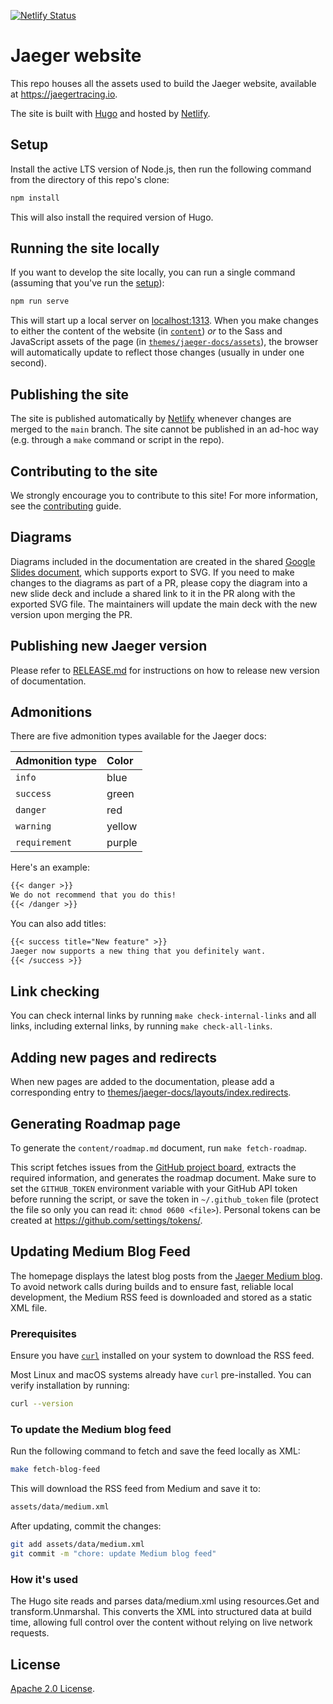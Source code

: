 [![Netlify Status][netifly-img]][netifly]

# Jaeger website

This repo houses all the assets used to build the Jaeger website, available at <https://jaegertracing.io>.

The site is built with [Hugo](https://gohugo.io/) and hosted by [Netlify](https://www.netlify.com/).

## Setup

Install the active LTS version of Node.js, then run the following command from
the directory of this repo's clone:

```bash
npm install
```

This will also install the required version of Hugo.

## Running the site locally

If you want to develop the site locally, you can run a single command (assuming that you've run the [setup](#setup)):

```bash
npm run serve
```

This will start up a local server on [localhost:1313](http://localhost:1313). When you make changes to either the content of the website (in [`content`](content)) *or* to the Sass and JavaScript assets of the page (in [`themes/jaeger-docs/assets`](themes/jaeger-docs/assets)), the browser will automatically update to reflect those changes (usually in under one second).

## Publishing the site

The site is published automatically by [Netlify](https://www.netlify.com/) whenever changes are merged to the `main` branch. The site cannot be published in an ad-hoc way (e.g. through a `make` command or script in the repo).

## Contributing to the site

We strongly encourage you to contribute to this site! For more information, see the [contributing](CONTRIBUTING.md) guide.

## Diagrams

Diagrams included in the documentation are created in the shared [Google Slides document][slides], which supports export to SVG. If you need to make changes to the diagrams as part of a PR, please copy the diagram into a new slide deck and include a shared link to it in the PR along with the exported SVG file. The maintainers will update the main deck with the new version upon merging the PR.

## Publishing new Jaeger version

Please refer to [RELEASE.md](./RELEASE.md) for instructions on how to release new version of documentation.

## Admonitions

There are five admonition types available for the Jaeger docs:

Admonition type | Color
:---------------|:-----
`info` | blue
`success` | green
`danger` | red
`warning` | yellow
`requirement` | purple

Here's an example:

```markdown
{{< danger >}}
We do not recommend that you do this!
{{< /danger >}}
```

You can also add titles:

```markdown
{{< success title="New feature" >}}
Jaeger now supports a new thing that you definitely want.
{{< /success >}}
```

## Link checking

You can check internal links by running `make check-internal-links` and all links, including external links, by running `make check-all-links`.

## Adding new pages and redirects

When new pages are added to the documentation, please add a corresponding entry to [themes/jaeger-docs/layouts/index.redirects](./themes/jaeger-docs/layouts/index.redirects).

## Generating Roadmap page

To generate the `content/roadmap.md` document, run `make fetch-roadmap`.

This script fetches issues from the [GitHub project board](https://github.com/orgs/jaegertracing/projects/4/views/1?layout=table), extracts the required information, and generates the roadmap document. Make sure to set the `GITHUB_TOKEN` environment variable with your GitHub API token before running the script, or save the token in `~/.github_token` file (protect the file so only you can read it: `chmod 0600 <file>`). Personal tokens can be created at https://github.com/settings/tokens/.

## Updating Medium Blog Feed

The homepage displays the latest blog posts from the [Jaeger Medium blog](https://medium.com/jaegertracing).
To avoid network calls during builds and to ensure fast, reliable local development, the Medium RSS feed is downloaded and stored as a static XML file.

### Prerequisites

Ensure you have [`curl`](https://curl.se/) installed on your system to download the RSS feed.

Most Linux and macOS systems already have `curl` pre-installed.
You can verify installation by running:

```bash
curl --version
```

### To update the Medium blog feed
Run the following command to fetch and save the feed locally as XML:

```bash
make fetch-blog-feed
```

This will download the RSS feed from Medium and save it to:
```bash
assets/data/medium.xml
```

After updating, commit the changes:
```bash
git add assets/data/medium.xml
git commit -m "chore: update Medium blog feed"
```

### How it's used
The Hugo site reads and parses data/medium.xml using resources.Get and transform.Unmarshal.
This converts the XML into structured data at build time, allowing full control over the content without relying on live network requests.

## License

[Apache 2.0 License](./LICENSE).

[slides]: https://docs.google.com/presentation/d/1JuurkQn03z0BbOEAViJBEE_WWMj6JQUML-uJm7zizvI/
[netifly-img]: https://api.netlify.com/api/v1/badges/d2b1a1ea-f454-4ba8-990c-cc469c959556/deploy-status
[netifly]: https://app.netlify.com/sites/jaegertracing/deploys
[htmltest]: https://github.com/wjdp/htmltest
